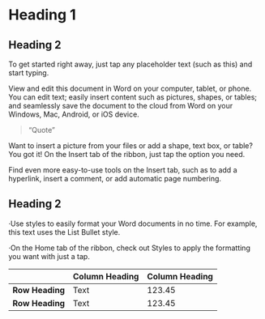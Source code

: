 # Heading 1

## Heading 2

To get started right away, just tap any placeholder text \(such as this\) and start typing.

View and edit this document in Word on your computer, tablet, or phone. You can edit text; easily insert content such as pictures, shapes, or tables; and seamlessly save the document to the cloud from Word on your Windows, Mac, Android, or iOS device.

> “Quote”

Want to insert a picture from your files or add a shape, text box, or table? You got it! On the Insert tab of the ribbon, just tap the option you need.

Find even more easy-to-use tools on the Insert tab, such as to add a hyperlink, insert a comment, or add automatic page numbering.

## Heading 2

·Use styles to easily format your Word documents in no time. For example, this text uses the List Bullet style.

·On the Home tab of the ribbon, check out Styles to apply the formatting you want with just a tap.

|  | **Column Heading** | **Column Heading** |
| :--- | :--- | :--- |
| **Row Heading** | Text | 123.45 |
| **Row Heading** | Text | 123.45 |



